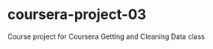 coursera-project-03
===================

Course project for Coursera Getting and Cleaning Data class
